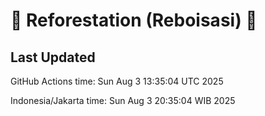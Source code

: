 
# 🌳 Reforestation (Reboisasi) 🌲

## Last Updated

GitHub Actions time: Sun Aug  3 13:35:04 UTC 2025

Indonesia/Jakarta time: Sun Aug  3 20:35:04 WIB 2025
